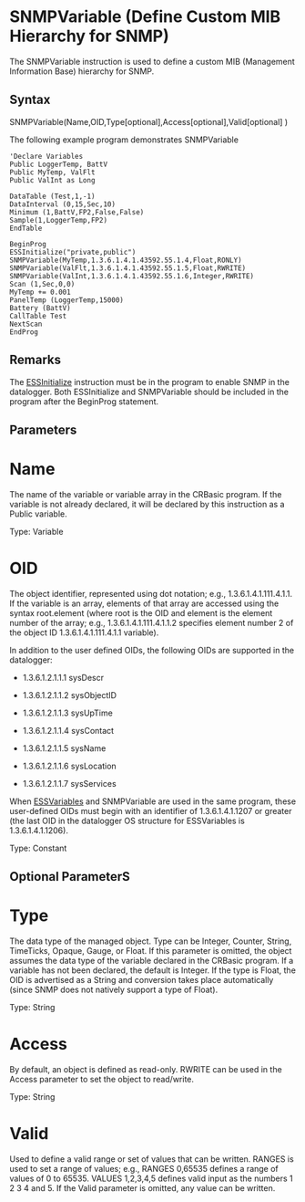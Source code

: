 # SNMPVariable (Define Custom MIB Hierarchy for SNMP)

The SNMPVariable instruction is used to define a custom MIB (Management Information Base) hierarchy for SNMP.

## Syntax

SNMPVariable(Name,OID,Type[optional],Access[optional],Valid[optional] )

The following example program demonstrates SNMPVariable

```
'Declare Variables
Public LoggerTemp, BattV
Public MyTemp, ValFlt
Public ValInt as Long

DataTable (Test,1,-1)
DataInterval (0,15,Sec,10)
Minimum (1,BattV,FP2,False,False)
Sample(1,LoggerTemp,FP2)
EndTable

BeginProg
ESSInitialize("private,public")
SNMPVariable(MyTemp,1.3.6.1.4.1.43592.55.1.4,Float,RONLY)
SNMPVariable(ValFlt,1.3.6.1.4.1.43592.55.1.5,Float,RWRITE)
SNMPVariable(ValInt,1.3.6.1.4.1.43592.55.1.6,Integer,RWRITE)
Scan (1,Sec,0,0)
MyTemp += 0.001
PanelTemp (LoggerTemp,15000)
Battery (BattV)
CallTable Test
NextScan
EndProg
```

## Remarks

The [ESSInitialize](essinitialize.md) instruction must be in the program to enable SNMP in the datalogger. Both ESSInitialize and SNMPVariable should be included in the program after the BeginProg statement.

## Parameters

# Name

The name of the variable or variable array in the CRBasic program. If the variable is not already declared, it will be declared by this instruction as a Public variable.

Type: Variable

# OID

The object identifier, represented using dot notation; e.g., 1.3.6.1.4.1.111.4.1.1. If the variable is an array, elements of that array are accessed using the syntax root.element (where root is the OID and element is the element number of the array; e.g., 1.3.6.1.4.1.111.4.1.1.2 specifies element number 2 of the object ID 1.3.6.1.4.1.111.4.1.1 variable).

In addition to the user defined OIDs, the following OIDs are supported in the datalogger:

- 1.3.6.1.2.1.1.1 sysDescr

- 1.3.6.1.2.1.1.2 sysObjectID

- 1.3.6.1.2.1.1.3 sysUpTime

- 1.3.6.1.2.1.1.4 sysContact

- 1.3.6.1.2.1.1.5 sysName

- 1.3.6.1.2.1.1.6 sysLocation

- 1.3.6.1.2.1.1.7 sysServices

When [ESSVariables](essvariables.md) and SNMPVariable are used in the same program, these user-defined OIDs must begin with an identifier of 1.3.6.1.4.1.1207 or greater (the last OID in the datalogger OS structure for ESSVariables is 1.3.6.1.4.1.1206).

Type: Constant

## Optional ParameterS

# Type

The data type of the managed object. Type can be Integer, Counter, String, TimeTicks, Opaque, Gauge, or Float. If this parameter is omitted, the object assumes the data type of the variable declared in the CRBasic program. If a variable has not been declared, the default is Integer. If the type is Float, the OID is advertised as a String and conversion takes place automatically (since SNMP does not natively support a type of Float).

Type: String

# Access

By default, an object is defined as read-only. RWRITE can be used in the Access parameter to set the object to read/write.

Type: String

# Valid

Used to define a valid range or set of values that can be written. RANGES is used to set a range of values; e.g., RANGES 0,65535 defines a range of values of 0 to 65535. VALUES 1,2,3,4,5 defines valid input as the numbers 1 2 3 4 and 5. If the Valid parameter is omitted, any value can be written.
